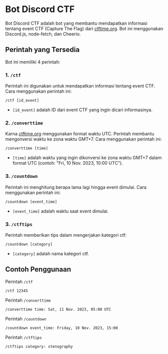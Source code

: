 # Bot Discord CTF

Bot Discord CTF adalah bot yang membantu mendapatkan informasi tentang event CTF (Capture The Flag) dari [ctftime.org](https://ctftime.org/). Bot ini menggunakan Discord.js, node-fetch, dan Cheerio.

## Perintah yang Tersedia

Bot ini memiliki 4 perintah:

### 1. `/ctf`

Perintah ini digunakan untuk mendapatkan informasi tentang event CTF. Cara menggunakan perintah ini:

```
/ctf [id_event]
```

- `[id_event]` adalah ID dari event CTF yang ingin dicari informasinya.

### 2. `/converttime`

Karna [ctftime.org](https://ctftime.org/) menggunakan format waktu UTC. Perintah membantu mengonversi waktu ke zona waktu GMT+7. Cara menggunakan perintah ini:

```
/converttime [time]
```

- `[time]` adalah waktu yang ingin dikonversi ke zona waktu GMT+7 dalam format UTC (contoh: "Fri, 10 Nov. 2023, 10:00 UTC").

### 3. `/countdown`

Perintah ini menghitung berapa lama lagi hingga event dimulai. Cara menggunakan perintah ini:

```
/countdown [event_time]
```

- `[event_time]` adalah waktu saat event dimulai.

### 3. `/ctftips`

Perintah memberikan tips dalam mengerjakan kategori ctf:

```
/countdown [category]
```

- `[category]` adalah nama kategori ctf.

## Contoh Penggunaan

Perintah `/ctf`

```
/ctf 12345
```

Perintah `/converttime`

```
/converttime time: Sat, 11 Nov. 2023, 05:00 UTC
```

Perintah `/countdown`

```
/countdown event_time: Friday, 10 Nov. 2023, 15:00
```
Perintah `/ctftips`

```
/ctftips category: stenography
```
